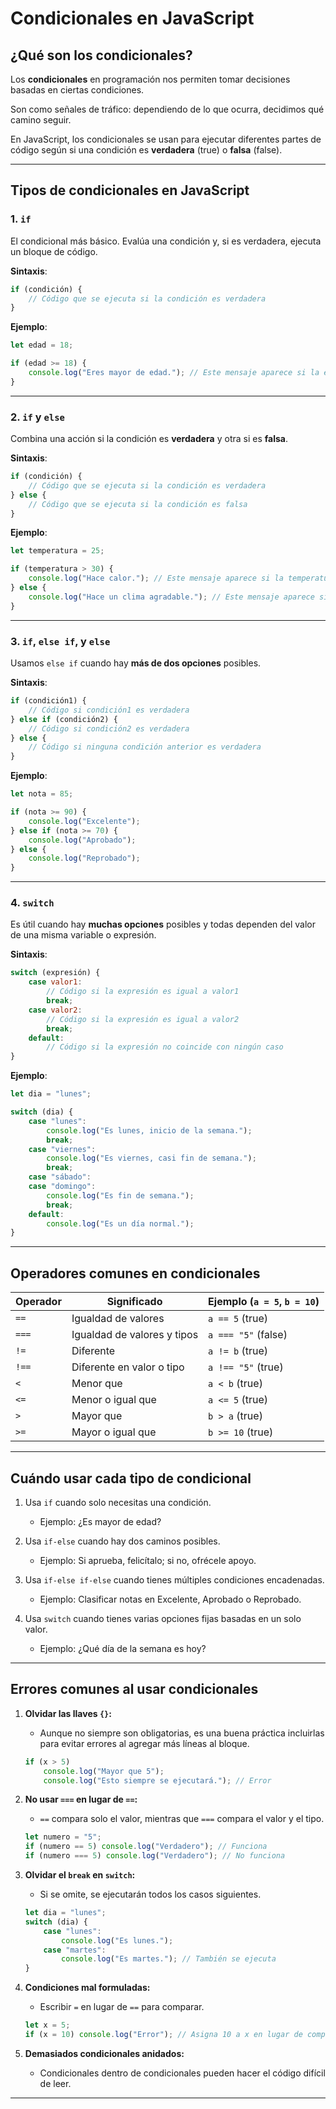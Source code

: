 
# Condicionales en JavaScript

## **¿Qué son los condicionales?**

Los **condicionales** en programación nos permiten tomar decisiones basadas en ciertas condiciones. 

Son como señales de tráfico: dependiendo de lo que ocurra, decidimos qué camino seguir. 

En JavaScript, los condicionales se usan para ejecutar diferentes partes de código según si una condición es **verdadera** (true) o **falsa** (false).

---

## **Tipos de condicionales en JavaScript**

### 1. **`if`**
El condicional más básico. Evalúa una condición y, si es verdadera, ejecuta un bloque de código.

**Sintaxis**:
```javascript
if (condición) {
    // Código que se ejecuta si la condición es verdadera
}
```

**Ejemplo**:
```javascript
let edad = 18;

if (edad >= 18) {
    console.log("Eres mayor de edad."); // Este mensaje aparece si la edad es 18 o mayor
}
```

---

### 2. **`if` y `else`**
Combina una acción si la condición es **verdadera** y otra si es **falsa**.

**Sintaxis**:
```javascript
if (condición) {
    // Código que se ejecuta si la condición es verdadera
} else {
    // Código que se ejecuta si la condición es falsa
}
```

**Ejemplo**:
```javascript
let temperatura = 25;

if (temperatura > 30) {
    console.log("Hace calor."); // Este mensaje aparece si la temperatura es mayor a 30
} else {
    console.log("Hace un clima agradable."); // Este mensaje aparece si la temperatura es 30 o menor
}
```

---

### 3. **`if`, `else if`, y `else`**
Usamos `else if` cuando hay **más de dos opciones** posibles.

**Sintaxis**:
```javascript
if (condición1) {
    // Código si condición1 es verdadera
} else if (condición2) {
    // Código si condición2 es verdadera
} else {
    // Código si ninguna condición anterior es verdadera
}
```

**Ejemplo**:
```javascript
let nota = 85;

if (nota >= 90) {
    console.log("Excelente");
} else if (nota >= 70) {
    console.log("Aprobado");
} else {
    console.log("Reprobado");
}
```

---

### 4. **`switch`**
Es útil cuando hay **muchas opciones** posibles y todas dependen del valor de una misma variable o expresión.

**Sintaxis**:
```javascript
switch (expresión) {
    case valor1:
        // Código si la expresión es igual a valor1
        break;
    case valor2:
        // Código si la expresión es igual a valor2
        break;
    default:
        // Código si la expresión no coincide con ningún caso
}
```

**Ejemplo**:
```javascript
let dia = "lunes";

switch (dia) {
    case "lunes":
        console.log("Es lunes, inicio de la semana.");
        break;
    case "viernes":
        console.log("Es viernes, casi fin de semana.");
        break;
    case "sábado":
    case "domingo":
        console.log("Es fin de semana.");
        break;
    default:
        console.log("Es un día normal.");
}
```

---

## **Operadores comunes en condicionales**

| Operador   | Significado                     | Ejemplo (`a = 5`, `b = 10`) |
|------------|---------------------------------|-----------------------------|
| `==`       | Igualdad de valores            | `a == 5` (true)            |
| `===`      | Igualdad de valores y tipos    | `a === "5"` (false)         |
| `!=`       | Diferente                      | `a != b` (true)            |
| `!==`      | Diferente en valor o tipo      | `a !== "5"` (true)         |
| `<`        | Menor que                      | `a < b` (true)             |
| `<=`       | Menor o igual que              | `a <= 5` (true)            |
| `>`        | Mayor que                      | `b > a` (true)             |
| `>=`       | Mayor o igual que              | `b >= 10` (true)           |

---

## **Cuándo usar cada tipo de condicional**

1. Usa `if` cuando solo necesitas una condición.
   - Ejemplo: ¿Es mayor de edad?
   
2. Usa `if-else` cuando hay dos caminos posibles.
   - Ejemplo: Si aprueba, felicítalo; si no, ofrécele apoyo.

3. Usa `if-else if-else` cuando tienes múltiples condiciones encadenadas.
   - Ejemplo: Clasificar notas en Excelente, Aprobado o Reprobado.

4. Usa `switch` cuando tienes varias opciones fijas basadas en un solo valor.
   - Ejemplo: ¿Qué día de la semana es hoy?

---

## **Errores comunes al usar condicionales**

1. **Olvidar las llaves `{}`:**
   - Aunque no siempre son obligatorias, es una buena práctica incluirlas para evitar errores al agregar más líneas al bloque.
   ```javascript
   if (x > 5)
       console.log("Mayor que 5");
       console.log("Esto siempre se ejecutará."); // Error
   ```

2. **No usar `===` en lugar de `==`:**
   - `==` compara solo el valor, mientras que `===` compara el valor y el tipo.
   ```javascript
   let numero = "5";
   if (numero == 5) console.log("Verdadero"); // Funciona
   if (numero === 5) console.log("Verdadero"); // No funciona
   ```

3. **Olvidar el `break` en `switch`:**
   - Si se omite, se ejecutarán todos los casos siguientes.
   ```javascript
   let dia = "lunes";
   switch (dia) {
       case "lunes":
           console.log("Es lunes.");
       case "martes":
           console.log("Es martes."); // También se ejecuta
   }
   ```

4. **Condiciones mal formuladas:**
   - Escribir `=` en lugar de `==` para comparar.
   ```javascript
   let x = 5;
   if (x = 10) console.log("Error"); // Asigna 10 a x en lugar de compararlo
   ```

5. **Demasiados condicionales anidados:**
   - Condicionales dentro de condicionales pueden hacer el código difícil de leer.

---


